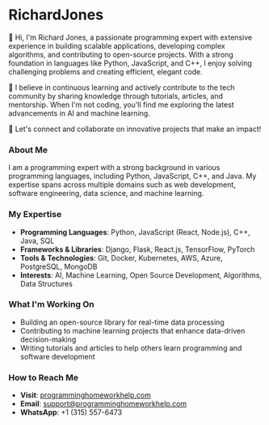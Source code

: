 # RichardJones

👋 Hi, I'm Richard Jones, a passionate programming expert with extensive experience in building scalable applications, developing complex algorithms, and contributing to open-source projects. With a strong foundation in languages like Python, JavaScript, and C++, I enjoy solving challenging problems and creating efficient, elegant code.

🌟 I believe in continuous learning and actively contribute to the tech community by sharing knowledge through tutorials, articles, and mentorship. When I'm not coding, you'll find me exploring the latest advancements in AI and machine learning.

🔗 Let's connect and collaborate on innovative projects that make an impact!

### About Me

I am a programming expert with a strong background in various programming languages, including Python, JavaScript, C++, and Java. My expertise spans across multiple domains such as web development, software engineering, data science, and machine learning.

### My Expertise

- **Programming Languages**: Python, JavaScript (React, Node.js), C++, Java, SQL
- **Frameworks & Libraries**: Django, Flask, React.js, TensorFlow, PyTorch
- **Tools & Technologies**: Git, Docker, Kubernetes, AWS, Azure, PostgreSQL, MongoDB
- **Interests**: AI, Machine Learning, Open Source Development, Algorithms, Data Structures

### What I'm Working On

- Building an open-source library for real-time data processing
- Contributing to machine learning projects that enhance data-driven decision-making
- Writing tutorials and articles to help others learn programming and software development

### How to Reach Me

- **Visit**: [programminghomeworkhelp.com](https://www.programminghomeworkhelp.com)
- **Email**: [support@programminghomeworkhelp.com](mailto:support@programminghomeworkhelp.com)
- **WhatsApp**: +1 (315) 557-6473

